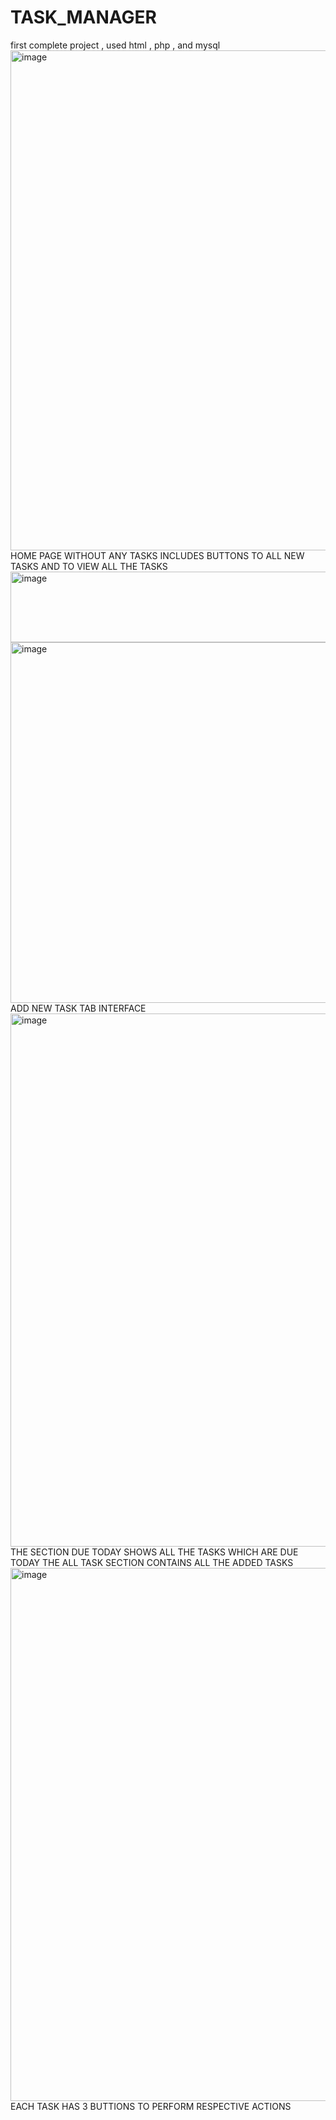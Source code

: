 # TASK_MANAGER
first complete project , used html , php , and mysql
<img width="1255" height="800" alt="image" src="https://github.com/user-attachments/assets/8e3fc729-9b57-4894-96b2-a1c840cee10e" />
HOME PAGE WITHOUT ANY TASKS 
INCLUDES BUTTONS TO ALL NEW TASKS AND TO VIEW ALL THE TASKS
<img width="586" height="113" alt="image" src="https://github.com/user-attachments/assets/a53a4401-ffc9-4981-a075-cd62a0de3989" />
<img width="845" height="577" alt="image" src="https://github.com/user-attachments/assets/4920ad73-a68e-49a1-ac55-e5010406f5d2" />
ADD NEW TASK TAB INTERFACE 
<img width="836" height="853" alt="image" src="https://github.com/user-attachments/assets/e26e6146-0bfe-45dd-89de-858896967d89" />
THE SECTION DUE TODAY SHOWS ALL THE TASKS WHICH ARE DUE TODAY 
THE ALL TASK SECTION CONTAINS ALL THE ADDED TASKS 
<img width="892" height="853" alt="image" src="https://github.com/user-attachments/assets/142fbb83-1784-4c0c-b2ed-e18f6a254b18" />
EACH TASK HAS 3 BUTTIONS TO PERFORM RESPECTIVE ACTIONS
